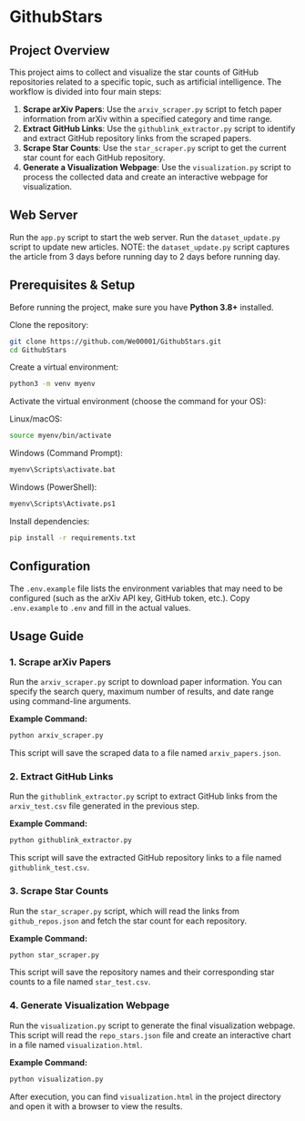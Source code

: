 # GithubStars

## Project Overview
This project aims to collect and visualize the star counts of GitHub repositories related to a specific topic, such as artificial intelligence. The workflow is divided into four main steps:
1.  **Scrape arXiv Papers**: Use the `arxiv_scraper.py` script to fetch paper information from arXiv within a specified category and time range.
2.  **Extract GitHub Links**: Use the `githublink_extractor.py` script to identify and extract GitHub repository links from the scraped papers.
3.  **Scrape Star Counts**: Use the `star_scraper.py` script to get the current star count for each GitHub repository.
4.  **Generate a Visualization Webpage**: Use the `visualization.py` script to process the collected data and create an interactive webpage for visualization.

## Web Server
Run the `app.py` script to start the web server. Run the `dataset_update.py` script to update new articles. NOTE: the `dataset_update.py` script captures the article from 3 days before running day to 2 days before running day.


## Prerequisites & Setup

Before running the project, make sure you have **Python 3.8+** installed.  

Clone the repository:
```bash
git clone https://github.com/We00001/GithubStars.git
cd GithubStars
```

Create a virtual environment:
```bash
python3 -m venv myenv
```

Activate the virtual environment (choose the command for your OS):

Linux/macOS:
```bash
source myenv/bin/activate
```

Windows (Command Prompt):
```bash
myenv\Scripts\activate.bat
```

Windows (PowerShell):
```bash
myenv\Scripts\Activate.ps1
```

Install dependencies:
```bash
pip install -r requirements.txt
```

## Configuration  
The `.env.example` file lists the environment variables that may need to be configured (such as the arXiv API key, GitHub token, etc.).
Copy `.env.example` to `.env` and fill in the actual values.

## Usage Guide
### 1. Scrape arXiv Papers
Run the `arxiv_scraper.py` script to download paper information. You can specify the search query, maximum number of results, and date range using command-line arguments.

**Example Command:**
```bash
python arxiv_scraper.py
```
This script will save the scraped data to a file named `arxiv_papers.json`.

### 2. Extract GitHub Links
Run the `githublink_extractor.py` script to extract GitHub links from the `arxiv_test.csv` file generated in the previous step.

**Example Command:**
```bash
python githublink_extractor.py
```
This script will save the extracted GitHub repository links to a file named `githublink_test.csv`.

### 3. Scrape Star Counts
Run the `star_scraper.py` script, which will read the links from `github_repos.json` and fetch the star count for each repository.

**Example Command:**
```bash
python star_scraper.py
```
This script will save the repository names and their corresponding star counts to a file named `star_test.csv`.

### 4. Generate Visualization Webpage
Run the `visualization.py` script to generate the final visualization webpage. This script will read the `repo_stars.json` file and create an interactive chart in a file named `visualization.html`.

**Example Command:**
```bash
python visualization.py
```
After execution, you can find `visualization.html` in the project directory and open it with a browser to view the results.
